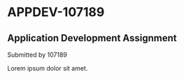 # APPDEV-107189

## Application Development Assignment

Submitted by 107189

Lorem ipsum dolor sit amet.
